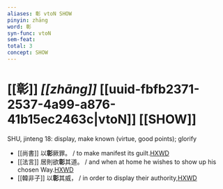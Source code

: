 ```yaml
---
aliases: 彰 vtoN SHOW
pinyin: zhāng
word: 彰
syn-func: vtoN
sem-feat: 
total: 3
concept: SHOW 
---
```

# [[彰]] *[[zhāng]]*  [[uuid-fbfb2371-2537-4a99-a876-41b15ec2463c|vtoN]] [[SHOW]]
SHU, jinteng 18: display, make known (virtue, good points); glorify
 - [[尚書]] 以**彰**厥罪。 / to make manifest its guilt.[HXWD](https://hxwd.org/textview.html?location=KR1b0001_tls_012-2a.19)
 - [[法言]] 居則欲**彰**其道。 / and when at home he wishes to show up his chosen Way.[HXWD](https://hxwd.org/textview.html?location=KR3a0009_tls_008-8a.24)
 - [[韓非子]] 以**彰**其威， / in order to display their authority,[HXWD](https://hxwd.org/textview.html?location=KR3c0005_tls_009-16a.5)